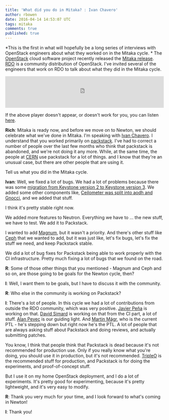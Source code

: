 ```yaml
---
title: 'What did you do in Mitaka? : Ivan Chavero'
author: rbowen
date: 2016-04-14 14:53:07 UTC
tags: mitaka
comments: true
published: true
---
```


*This is the first in what will hopefully be a long series of interviews with OpenStack engineers about what they worked on in the Mitaka cycle.
*
The [OpenStack](http://openstack.org/)  cloud software project recently released the [Mitaka
release](http://releases.openstack.org/mitaka/index.html). 
[RDO](http://rdoproject.org/) is a community distribution of OpenStack. I've invited
several of the engineers that work on RDO to talk about what they did
in the Mitaka cycle.

<iframe id="audio_iframe" src="http://www.podbean.com/media/player/spvip-5e6b58" width="100%" height="100" frameborder="0" scrolling="no"></iframe>

If the above player doesn't appear, or doesn't work for you, you can listen <a href="http://rdocommunity.podbean.com/mf/play/urpzjr/ivan_chavero_packstack.mp3">here</a>.

**Rich**: Mitaka is ready now, and before we move on to Newton, we should
celebrate what we've done in Mitaka. I'm speaking with [Ivan
Chavero](http://tm3.org/63). I
understand that you worked primarily on [packstack](https://wiki.openstack.org/wiki/Packstack). I've had to
correct a number of people over the last few months who think that
packstack is abandoned, and we're not doing it any more. While, at the
same time, the people at [CERN](www.cern.ch) use packstack for a lot of things. and I
know that they're an unusual case, but there are other people that are
using it.

Tell us what you did in the Mitaka cycle.

**Ivan**: Well, we fixed a lot of bugs. We had a lot of problems because
there was some [migration from Keystone version 2 to Keystone version 3](http://docs.openstack.org/developer/keystone/http-api.html#should-i-use-v2-0-or-v3).
We added some other components like, [Ceilometer was split into aodh
and Gnocci](http://superuser.openstack.org/articles/ceilometer-gnocchi-and-aodh-liberty-progress), and we added that stuff.

I think it's pretty stable right now. 

We added more features to
Neutron. Everything we have to ... the new stuff, we have to test. We
add it to Packstack.

I wanted to add [Magnum](https://wiki.openstack.org/wiki/Magnum), but it wasn't a priority. And there's other
stuff like [Ceph](http://ceph.com/) that we wanted to add, but it was just like, let's fix
bugs, let's fix the stuff we need, and keep Packstack stable.

We did a lot of bug fixes for Packstack being able to work properly
with the CI infrastructure. Pretty much fixing a lot of bugs that we
found on the road.

**R**: Some of those other things that you mentioned - Magnum and Ceph and
so on, are those going to be goals for the Newton cycle, then?

**I**: Well, I want them to be goals, but I have to discuss it with the
community.

**R**: Who else in the community is working on Packstack?

**I**: There's a lot of people. In this cycle we had a lot of
contributions from outside the RDO community, which was very positive.
[Javier Peña](http://stackalytics.com/report/users/jpena-c) is working
on that. [David Simard](http://stackalytics.com/report/users/dmsimard)
is working on that from the CI part, a lot of stuff. [Alan
Pevec](http://stackalytics.com/report/users/apevec) is our
guiding light. And [Martin
Mágr](http://stackalytics.com/report/users/mmagr),
who is the current PTL - he's stepping down but right now he's the
PTL. A lot of people that are always asking stuff about Packstack and
doing reviews, and actually submitting patches.

You know, I think that people think that Packstack is dead because
it's not recommended for production use. Only if you really know what
you're doing, you should use it in production, but it's not
recommended. [TripleO](https://www.rdoproject.org/tripleo/) is the recommended stuff for production, and
Packstack is for doing the experiments, and proof-of-concept stuff.

But I use it on my home OpenStack deployment, and I do a lot of
experiments. It's pretty good for experimenting, because it's pretty
lightweight, and it's very easy to modify.

**R**: Thank you very much for your time, and I look forward to what's
coming in Newton!

**I**: Thank you!